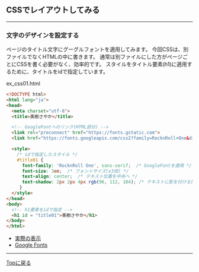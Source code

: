 ## CSSでレイアウトしてみる
---
### 文字のデザインを設定する

ページのタイトル文字にグーグルフォントを適用してみます。
今回CSSは、別ファイルでなくHTMLの中に書きます。
通常は別ファイルにした方がページごとにCSSを書く必要がなく、効率的です。
スタイルをタイトル要素(h1)に適用するために、タイトルをidで指定しています。

ex_css01.html
```html
<!DOCTYPE html>
<html lang="ja">
<head>
  <meta charset="utf-8">
  <title>美樹さやか</title>

  <!-- GoogleFontへのリンク(HTML部分) -->
  <link rel="preconnect" href="https://fonts.gstatic.com">
  <link href="https://fonts.googleapis.com/css2?family=RocknRoll+One&display=swap" rel="stylesheet"> 

  <style>
    /* idで指定したスタイル */
    #title01 { 
      font-family: 'RocknRoll One', sans-serif;  /* GoogleFontを適用 */
      font-size: 3em;  /* フォントサイズ(x3倍) */
      text-align: center;  /* テキスト位置を中央へ */
      text-shadow: 2px 2px 4px rgb(96, 112, 184); /* テキストに影を付ける(右,下,サイズ,色) */
     }
  </style>
</head>
<body>
  <!-- h1要素をidで指定 -->
  <h1 id = "title01">美樹さやか</h1>
</body>
</html>
```

- [実際の表示](../sample/ex_css_text.html)
- [Google Fonts](https://fonts.google.com/?subset=japanese)

---
[Topに戻る](../)